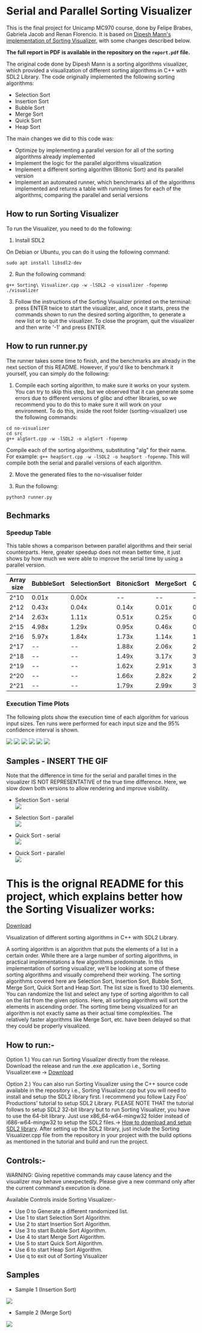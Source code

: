 # Serial and Parallel Sorting Visualizer

This is the final project for Unicamp MC970 course, done by Felipe Brabes, Gabriela Jacob and Renan Florencio. It is based on [Dipesh Mann's implementation of Sorting Visualizer](https://github.com/dipesh-m/Sorting-Visualizer), with some changes described below.

**The full report in PDF is available in the repository on the `report.pdf` file.**

The original code done by Dipesh Mann is a sorting algorithms visualizer, which provided a visualization of different sorting algorithms in C++ with SDL2 Library. The code originally implemented the following sorting algorithms:

- Selection Sort
- Insertion Sort
- Bubble Sort
- Merge Sort
- Quick Sort
- Heap Sort

The main changes we did to this code was:

- Optimize by implementing a parallel version for all of the sorting algorithms already implemented
- Implement the logic for the parallel algorithms visualization
- Implement a different sorting algorithm (Bitonic Sort) and its parallel version
- Implement an automated runner, which benchmarks all of the algorithms implemented and returns a table with running times for each of the algorithms, comparing the parallel and serial versions

## How to run Sorting Visualizer

To run the Visualizer, you need to do the following:

1. Install SDL2

On Debian or Ubuntu, you can do it using the following command:
```
sudo apt install libsdl2-dev
```
2. Run the following command:
```
g++ Sorting\ Visualizer.cpp -w -lSDL2 -o visualizer -fopenmp
./visualizer
```
3. Follow the instructions of the Sorting Visualizer printed on the terminal: press ENTER twice to start the visualizer, and, once it starts, press the commands shown to run the desired sorting algorithm, to generate a new list or to quit the visualizer. To close the program, quit the visualizer and then write '-1' and press ENTER.

## How to run runner.py

The runner takes some time to finish, and the benchmarks are already in the next section of this README. However, if you'd like to benchmark it yourself, you can simply do the following:

1. Compile each sorting algorithm, to make sure it works on your system. You can try to skip this step, but we observed that it can generate some errors due to different versions of glibc and other libraries, so we recommend you to do this to make sure it will work on your environment. To do this, inside the root folder (sorting-visualizer) use the following commands:

```
cd no-visualizer
cd src
g++ algSort.cpp -w -lSDL2 -o algSort -fopenmp
```

Compile each of the sorting algorithms, substituting "alg" for their name. For example: `g++ heapSort.cpp -w -lSDL2 -o heapSort -fopenmp`. This will compile both the serial and parallel versions of each algorithm.

2. Move the generated files to the no-visualiser folder

3. Run the followng:

```
python3 runner.py
```

## Bechmarks

### Speedup Table
This table shows a comparison between parallel algorithms and their serial counterparts. Here, greater speedup does not mean better time, it just shows by how much we were able to improve the serial time by using a parallel version.

| Array size | BubbleSort | SelectionSort | BitonicSort | MergeSort | QuickSort | HeapSort |
|-------------|------------|---------------|-------------|-----------|-----------|----------|
| 2^10        | 0.01x      | 0.00x         | --          | --        | --        | --       |
| 2^12        | 0.43x      | 0.04x         | 0.14x       | 0.01x     | 0.06x     | 0.01x    |
| 2^14        | 2.63x      | 1.11x         | 0.51x       | 0.25x     | 0.35x     | 0.22x    |
| 2^15        | 4.98x      | 1.29x         | 0.95x       | 0.46x     | 0.57x     | 0.36x    |
| 2^16        | 5.97x      | 1.84x         | 1.73x       | 1.14x     | 1.58x     | 0.55x    |
| 2^17        | --         | --            | 1.88x       | 2.06x     | 2.55x     | 1.07x    |
| 2^18        | --         | --            | 1.49x       | 3.17x     | 3.55x     | 1.09x    |
| 2^19        | --         | --            | 1.62x       | 2.91x     | 3.17x     | 0.96x    |
| 2^20        | --         | --            | 1.66x       | 2.82x     | 2.69x     | 0.94x    |
| 2^21        | --         | --            | 1.79x       | 2.99x     | 3.03x     | 0.94x    |

### Execution Time Plots
The following plots show the execution time of each algorithm for various input sizes. Ten runs were performed for each input size and the 95% confidence interval is shown.

![](no-visualizer/plots/bubbleSort_time.png)
![](no-visualizer/plots/selectionSort_time.png)
![](no-visualizer/plots/mergeSort_time.png)
![](no-visualizer/plots/bitonicSort_time.png)
![](no-visualizer/plots/quickSort_time.png)
![](no-visualizer/plots/heapSort_time.png)

## Samples - INSERT THE GIF

Note that the difference in time for the serial and parallel times in the visualizer IS NOT REPRESENTATIVE of the true time difference. Here, we slow down both versions to allow rendering and improve visibility.

- Selection Sort - serial  
    ![](samples/selectionSortExample.gif)

- Selection Sort - parallel  
    ![](samples/selectionSortParallelExample.gif)

- Quick Sort - serial  
    ![](samples/quickSortExample.gif)

- Quick Sort - parallel  
    ![](samples/quickSortParallelExample.gif)



# This is the orignal README for this project, which explains better how the Sorting Visualizer works:

[Download](https://github.com/dipesh-m/Sorting-Visualizer/releases/tag/1.0)

Visualization of different sorting algorithms in C++ with SDL2 Library.

A sorting algorithm is an algorithm that puts the elements of a list in a certain order. While there are a large number of sorting algorithms, in practical implementations a few algorithms predominate.
In this implementation of sorting visualizer, we'll be looking at some of these sorting algorithms and visually comprehend their working.
The sorting algorithms covered here are Selection Sort, Insertion Sort, Bubble Sort, Merge Sort, Quick Sort and Heap Sort.
The list size is fixed to 130 elements. You can randomize the list and select any type of sorting algorithm to call on the list from the given options. Here, all sorting algorithms will sort the elements in ascending order. The sorting time being visualized for an algorithm is not exactly same as their actual time complexities. The relatively faster algorithms like Merge Sort, etc. have been delayed so that they could be properly visualized.

## How to run:-

Option 1.) You can run Sorting Visualizer directly from the release. Download the release and run the .exe application i.e., Sorting Visualizer.exe -> [Download](https://github.com/dipesh-m/Sorting-Visualizer/releases/tag/1.0)

Option 2.) You can also run Sorting Visualizer using the C++ source code available in the repository i.e., Sorting Visualizer.cpp but you will need to install and setup the SDL2 library first. I recommend you follow Lazy Foo' Productions' tutorial to setup SDL2 Library. PLEASE NOTE THAT the tutorial follows to setup SDL2 32-bit library but to run Sorting Visualizer, you have to use the 64-bit library. Just use x86_64-w64-mingw32 folder instead of i686-w64-mingw32 to setup the SDL2 files.-> [How to download and setup SDL2 library](http://lazyfoo.net/tutorials/SDL/01_hello_SDL/index.php).
After setting up the SDL2 library, just include the Sorting Visualizer.cpp file from the repository in your project with the build options as mentioned in the tutorial and build and run the project.

## Controls:-

WARNING: Giving repetitive commands may cause latency and the visualizer may behave unexpectedly. Please give a new command only after the current command's execution is done.

Available Controls inside Sorting Visualizer:-
- Use 0 to Generate a different randomized list.
- Use 1 to start Selection Sort Algorithm.
- Use 2 to start Insertion Sort Algorithm.
- Use 3 to start Bubble Sort Algorithm.
- Use 4 to start Merge Sort Algorithm.
- Use 5 to start Quick Sort Algorithm.
- Use 6 to start Heap Sort Algorithm.
- Use q to exit out of Sorting Visualizer

## Samples

- Sample 1 (Insertion Sort)

![](samples/example1.gif)


- Sample 2 (Merge Sort)

![](samples/example2.gif)
